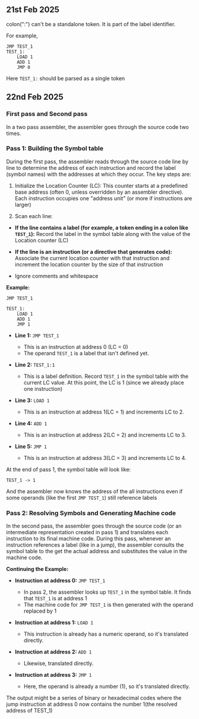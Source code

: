 21st Feb 2025
---
colon(":") can't be a standalone token. It is part of the label identifier.

For example, 
```
JMP TEST_1
TEST_1:
    LOAD 1
    ADD 1
    JMP 0
```
Here `TEST_1:` should be parsed as a single token

22nd Feb 2025
---

### First pass and Second pass
In a two pass assembler, the assembler goes through the source code two times.

### Pass 1: Building the Symbol table
During the first pass, the assembler reads through the source code line by line to determine the address of each instruction and record the label (symbol names) with the addresses at which they occur. The key steps are:

1. Initialize the Location Counter (LC):
This counter starts at a predefined base address (often 0, unless overridden by an assembler directive). Each instruction occupies one "address unit" (or more if instructions are larger)

2. Scan each line:
* **If the line contains a label (for example, a token ending in a colon like `TEST_1`):** Record the label in the symbol table along with the value of the Location counter (LC)

* **If the line is an instruction (or a directive that generates code):** Associate the current location counter with that instruction and increment the location counter by the size of that instruction

* Ignore comments and whitespace

**Example:**
```
JMP TEST_1

TEST_1:
    LOAD 1
    ADD 1
    JMP 1
```

* **Line 1:** `JMP TEST_1`
    * This is an instruction at address 0 (LC = 0)
    * The operand `TEST_1` is a label that isn't defined yet.

* **Line 2:** `TEST_1:1`
    * This is a label definition. Record `TEST_1` in the symbol table with the current LC value. At this point, the LC is 1 (since we already place one instruction)

* **Line 3:** `LOAD 1`
    * This is an instruction at address 1(LC = 1) and increments LC to 2.

* **Line 4:** `ADD 1`
    * This is an instruction at address 2(LC = 2) and increments LC to 3.

* **Line 5:** `JMP 1`
    * This is an instruction at address 3(LC = 3) and increments LC to 4.

At the end of pass 1, the symbol table will look like:
```
TEST_1 -> 1
```

And the assembler now knows the address of the all instructions even if some operands (like the first `JMP TEST_1`) still reference labels

### Pass 2: Resolving Symbols and Generating Machine code
In the second pass, the assembler goes through the source code (or an intermediate representation created in pass 1) and translates each instruction to its final machine code. During this pass, whenever an instruction references a label (like in a jump), the assembler consults the symbol table to the get the actual address and substitutes the value in the machine code.

**Continuing the Example:**
* **Instruction at address 0:** `JMP TEST_1`
    * In pass 2, the assembler looks up `TEST_1` in the symbol table. It finds that `TEST_1` is at address 1
    * The machine code for `JMP TEST_1` is then generated with the operand replaced by 1

* **Instruction at address 1:** `LOAD 1`
    * This instruction is already has a numeric operand, so it's translated directly.

* **Instruction at address 2:** `ADD 1`
    * Likewise, translated directly.

* **Instruction at address 3:** `JMP 1`
    * Here, the operand is already a number (1), so it's translated directly.

The output might be a series of binary or hexadecimal codes where the jump instruction at address 0 now contains the number 1(the resolved address of TEST_1)